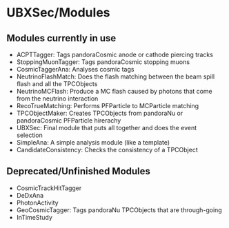# UBXSec/Modules

## Modules currently in use
* ACPTTagger: Tags pandoraCosmic anode or cathode piercing tracks
* StoppingMuonTagger: Tags pandoraCosmic stopping muons
* CosmicTaggerAna: Analyses cosmic tags 
* NeutrinoFlashMatch: Does the flash matching between the beam spill flash and all the TPCObjects
* NeutrinoMCFlash: Produce a MC flash caused by photons that come from the neutrino interaction
* RecoTrueMatching: Performs PFParticle to MCParticle matching
* TPCObjectMaker: Creates TPCObjects from pandoraNu or pandoraCosmic PFParticle hirerachy
* UBXSec: Final module that puts all together and does the event selection
* SimpleAna: A simple analysis module (like a template)
* CandidateConsistency: Checks the consistency of a TPCObject

## Deprecated/Unfinished Modules

* CosmicTrackHitTagger
* DeDxAna
* PhotonActivity
* GeoCosmicTagger: Tags pandoraNu TPCObjects that are through-going
* InTimeStudy

